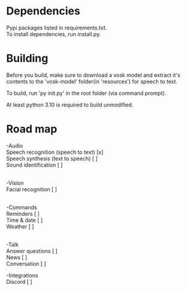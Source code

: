 # Dependencies
Pypi packages listed in requirements.txt.<br>
To install dependencies, run install.py.

# Building

Before you build, make sure to download a vosk model and extract it's contents to the 'vosk-model' folder(in 'resources') for speech to text.<br>

To build, run 'py init.py' in the root folder (via command prompt).<br>

At least python 3.10 is required to build unmodified.<br>

# Road map
-Audio <br>
Speech recognition (speech to text) [x]<br>
Speech synthesis (text to speech) [ ]<br>
Sound identification [ ]<br><br>

-Vision<br>
Facial recognition [ ]<br><br>

-Commands<br>
Reminders [ ]<br>
Time & date [ ]<br>
Weather [ ]<br><br>

-Talk<br>
Answer questions [ ]<br>
News [ ]<br>
Conversation [ ]<br>

-Integrations<br>
Discord [ ]<br>
